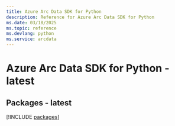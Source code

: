 ```yaml
---
title: Azure Arc Data SDK for Python
description: Reference for Azure Arc Data SDK for Python
ms.date: 03/18/2025
ms.topic: reference
ms.devlang: python
ms.service: arcdata
---
```

# Azure Arc Data SDK for Python - latest
## Packages - latest
[!INCLUDE [packages](arc-data-index.md)]